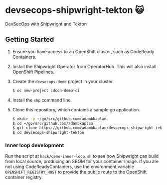 # devsecops-shipwright-tekton 😺

DevSecOps with Shipwright and Tekton

## Getting Started

1. Ensure you have access to an OpenShift cluster, such as CodeReady Containers.
2. Install the Shipwright Operator from OperatorHub. This will also install OpenShift Pipelines.
3. Create the `devsecops-demo` project in your cluster

   ```sh
   $ oc new-project cdcon-demo-ci
   ```

4. Install the `shp` command line.
5. Clone this repository, which contains a sample go application.

   ```sh
   $ mkdir -p ~/go/src/github.com/adambkaplan
   $ cd ~/go/src/github.com/adambkaplan
   $ git clone https://github.com/adambkaplan/devsecops-shipwright-tekton.git
   $ cd devsecops-shipwright-tekton
   ```
### Inner loop development

Run the script at `hack/demo-inner-loop.sh` to see how Shipwright can build from local source,
producing an SBOM for your container image.
If you are not using CodeReadyContainers, use the environment variable `OPENSHIFT_REGISTRY_HOST` to
provide the public route to the OpenShift container registry.
